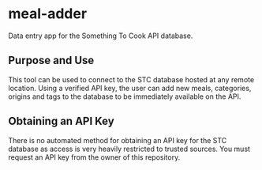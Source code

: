 # meal-adder
Data entry app for the Something To Cook API database.

## Purpose and Use
This tool can be used to connect to the STC database hosted at any remote location. Using a verified API key, the user can add new meals, categories, origins and tags to the database to be immediately available on the API.

## Obtaining an API Key
There is no automated method for obtaining an API key for the STC database as access is very heavily restricted to trusted sources. You must request an API key from the owner of this repository.
